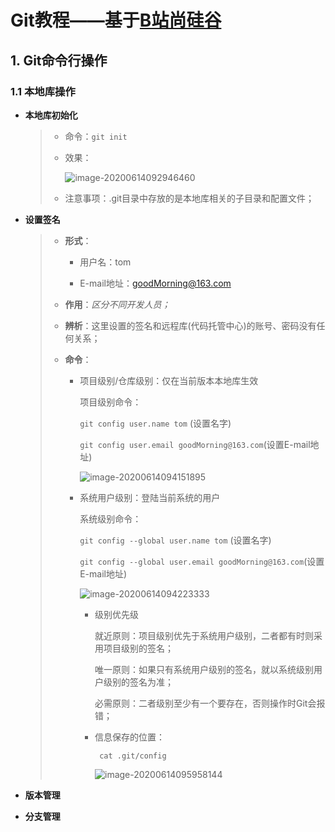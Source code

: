 # Git教程——基于[B站尚硅谷](https://www.bilibili.com/video/BV1pW411A7a5/?p=7)

## 1. Git命令行操作

### 1.1 本地库操作

* **本地库初始化**

  > * 命令：`git init`
  >
  > * 效果：
  >
  >   ![image-20200614092946460](D:\Software\MarkDown\workspace\Git使用方法\attachment\pic\image-20200614092946460.png)
  >
  > * 注意事项：.git目录中存放的是本地库相关的子目录和配置文件；

* **设置签名**

  > * **形式**：
  >
  >   * 用户名：tom
  >
  >   * E-mail地址：goodMorning@163.com
  >
  > * **作用**：*区分不同开发人员；*
  >
  > * **辨析**：这里设置的签名和远程库(代码托管中心)的账号、密码没有任何关系；
  >
  > * **命令**：
  >
  >   * 项目级别/仓库级别：仅在当前版本本地库生效
  >
  >     项目级别命令：
  >
  >     `git config user.name tom` (设置名字)
  >
  >     `git config user.email goodMorning@163.com`(设置E-mail地址)
  >
  >     ![image-20200614094151895](D:\Software\MarkDown\workspace\Git使用方法\attachment\pic\image-20200614094151895.png)
  >
  >   * 系统用户级别：登陆当前系统的用户
  >
  >     系统级别命令：
  >
  >     `git config --global user.name tom` (设置名字)
  >
  >     `git config --global user.email goodMorning@163.com`(设置E-mail地址)
  >
  >     ![image-20200614094223333](D:\Software\MarkDown\workspace\Git使用方法\attachment\pic\image-20200614094223333.png)
  >
  >     * 级别优先级
  >
  >       就近原则：项目级别优先于系统用户级别，二者都有时则采用项目级别的签名；
  >
  >       唯一原则：如果只有系统用户级别的签名，就以系统级别用户级别的签名为准；
  >
  >       必需原则：二者级别至少有一个要存在，否则操作时Git会报错；
  >
  >     * 信息保存的位置：
  >
  >       ` cat .git/config`
  >
  >       ![image-20200614095958144](D:\Software\MarkDown\workspace\Git使用方法\attachment\pic\image-20200614095958144.png)
  >
  >     

* **版本管理**

* **分支管理**

